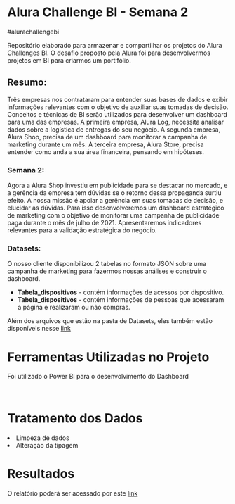 # Alura Challenge BI - Semana 2
#alurachallengebi
<p> Repositório elaborado para armazenar e compartilhar os projetos do Alura Challenges BI. O desafio proposto pela Alura  foi para desenvolvermos projetos em BI para criarmos um portifólio. </p>

## Resumo: 
<p> Três empresas nos contrataram para entender suas bases de dados e exibir informações relevantes com o objetivo de auxiliar suas tomadas de decisão. Conceitos e técnicas de BI serão utilizados para desenvolver um dashboard para uma das empresas.  A primeira empresa, Alura Log, necessita analisar dados sobre a logística de entregas do seu negócio. A segunda empresa, Alura Shop, precisa de um dashboard para monitorar a campanha de marketing durante um mês. A terceira empresa, Alura Store, precisa entender como anda a sua área financeira, pensando em hipóteses. </p>

### Semana 2:
<p> Agora a Alura Shop investiu em publicidade para se destacar no mercado, e a gerência da empresa tem dúvidas se o retorno dessa propaganda surtiu efeito. A nossa missão é apoiar a gerência em suas tomadas de decisão, e elucidar as dúvidas. Para isso desenvolveremos um dashboard estratégico de marketing com o objetivo de monitorar uma campanha de publicidade paga durante o mês de julho de 2021. Apresentaremos indicadores relevantes para a validação estratégica do negócio. </p>

  ### Datasets:
   <p> O nosso cliente disponibilizou 2 tabelas no formato JSON sobre uma campanha de marketing para fazermos nossas análises e construir o dashboard. </p>
  <ul>
    <li> <b>Tabela_dispositivos</b> - contém informações de acessos por dispositivo. </li>
    <li> <b>Tabela_dispositivos</b> - contém informações de pessoas que acessaram a página e realizaram ou não compras. </li>
 </ul>
 <p> Além dos arquivos que estão na pasta de Datasets, eles também estão disponíveis nesse <a href="https://drive.google.com/drive/folders/11JDlvVgOh1nTMeLe0QNkXt6LuVw14phF" target="_blank">link</a> </p>
  
  
<h1>Ferramentas Utilizadas no Projeto</h1>
<p>Foi utilizado o Power BI para o desenvolvimento do Dashboard </p>

<br>

<h1>Tratamento dos Dados</h1>
<li>Limpeza de dados
<li>Alteração da tipagem
</ul>


<h1>Resultados</h1>
O relatório poderá ser acessado por este <a href="https://app.powerbi.com/reportEmbed?reportId=fbd3443a-cf55-4133-bf13-34730b772a5a&autoAuth=true&ctid=b7845ad6-74cd-4782-aea9-57359643b87b&config=eyJjbHVzdGVyVXJsIjoiaHR0cHM6Ly93YWJpLWJyYXppbC1zb3V0aC1iLXByaW1hcnktcmVkaXJlY3QuYW5hbHlzaXMud2luZG93cy5uZXQvIn0%3D" target="_blank">link</a>

